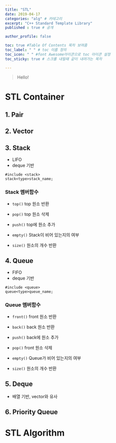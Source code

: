 ```yaml
---
title: "STL"
date: 2019-04-17
categories: "alg" # 카테고리
excerpt: "C++ Standard Template Library"
published : true # 공개

author_profile: false

toc: true #Table Of Contents 목차 보여줌
toc_label: " " # toc 이름 정의
toc_icon: " " #font Awesome아이콘으로 toc 아이콘 설정
toc_sticky: true # 스크롤 내릴때 같이 내려가는 목차

---
```


> Hello!

# STL Container

## 1. Pair

## 2. Vector

## 3. Stack

- LIFO
- deque 기반

~~~{c}
#include <stack>
stack<type>stack_name;
~~~


### Stack 멤버함수

- `top()` top 원소 반환

- `pop()` top 원소 삭제

- `push()` top에 원소 추가

- `empty()` Stack이 비어 있는지의 여부

- `size()` 원소의 개수 반환


## 4. Queue

- FIFO
- deque 기반

~~~{c}
#include <queue>
queue<type>queue_name;
~~~

### Queue 멤버함수

- `front()` front 원소 반환

- `back()` back 원소 반환

- `push()` back에 원소 추가

- `pop()` front 원소 삭제

- `empty()` Queue가 비어 있는지의 여부

- `size()` 원소의 개수 반환

## 5. Deque

- 배열 기반, vector와 유사

## 6. Priority Queue


# STL Algorithm

